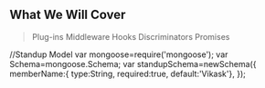 ## What We Will Cover
> Plug-ins
> Middleware
> Hooks
> Discriminators
> Promises

//Standup Model
var mongoose=require('mongoose');
var Schema=mongoose.Schema;
var standupSchema=newSchema({
    memberName:{
    type:String,
    required:true,
    default:'Vikask'},
});
